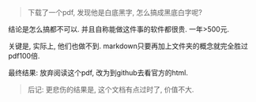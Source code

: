 > 下载了一个pdf, 发现他是白底黑字, 怎么搞成黑底白字呢?

结论是怎么搞都不可以. 并且自称能做这件事的软件都很贵. 一年>500元. 

关键是, 实际上, 他们也做不到. markdown只要再加上文件夹的概念就完全胜过pdf100倍. 



最终结果: 放弃阅读这个pdf, 改为到github去看官方的html. 

> 后记: 更悲伤的结果是, 这个文档有点过时了, 价值不大.